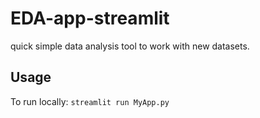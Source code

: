 # EDA-app-streamlit
quick simple data analysis tool to work with new datasets.

## Usage
To run locally:
`streamlit run MyApp.py`
